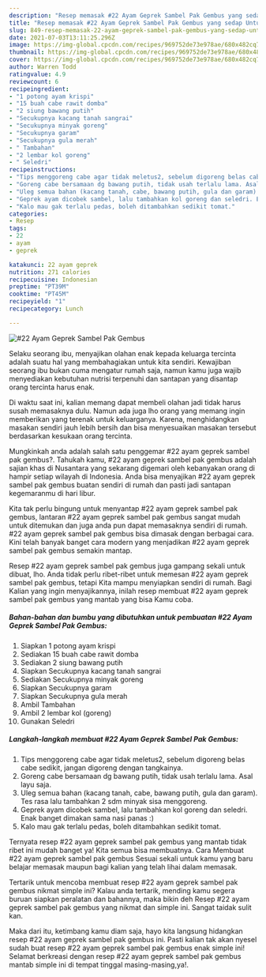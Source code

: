 ```yaml
---
description: "Resep memasak #22 Ayam Geprek Sambel Pak Gembus yang sedap Untuk Jualan"
title: "Resep memasak #22 Ayam Geprek Sambel Pak Gembus yang sedap Untuk Jualan"
slug: 849-resep-memasak-22-ayam-geprek-sambel-pak-gembus-yang-sedap-untuk-jualan
date: 2021-07-03T13:11:25.296Z
image: https://img-global.cpcdn.com/recipes/969752de73e978ae/680x482cq70/22-ayam-geprek-sambel-pak-gembus-foto-resep-utama.jpg
thumbnail: https://img-global.cpcdn.com/recipes/969752de73e978ae/680x482cq70/22-ayam-geprek-sambel-pak-gembus-foto-resep-utama.jpg
cover: https://img-global.cpcdn.com/recipes/969752de73e978ae/680x482cq70/22-ayam-geprek-sambel-pak-gembus-foto-resep-utama.jpg
author: Warren Todd
ratingvalue: 4.9
reviewcount: 6
recipeingredient:
- "1 potong ayam krispi"
- "15 buah cabe rawit domba"
- "2 siung bawang putih"
- "Secukupnya kacang tanah sangrai"
- "Secukupnya minyak goreng"
- "Secukupnya garam"
- "Secukupnya gula merah"
- " Tambahan"
- "2 lembar kol goreng"
- " Seledri"
recipeinstructions:
- "Tips menggoreng cabe agar tidak meletus2, sebelum digoreng belas cabe sedikit, jangan digoreng dengan tangkainya."
- "Goreng cabe bersamaan dg bawang putih, tidak usah terlalu lama. Asal layu saja."
- "Uleg semua bahan (kacang tanah, cabe, bawang putih, gula dan garam). Tes rasa lalu tambahkan 2 sdm minyak sisa menggoreng."
- "Geprek ayam dicobek sambel, lalu tambahkan kol goreng dan seledri. Enak banget dimakan sama nasi panas :)"
- "Kalo mau gak terlalu pedas, boleh ditambahkan sedikit tomat."
categories:
- Resep
tags:
- 22
- ayam
- geprek

katakunci: 22 ayam geprek 
nutrition: 271 calories
recipecuisine: Indonesian
preptime: "PT39M"
cooktime: "PT45M"
recipeyield: "1"
recipecategory: Lunch

---
```



![#22 Ayam Geprek Sambel Pak Gembus](https://img-global.cpcdn.com/recipes/969752de73e978ae/680x482cq70/22-ayam-geprek-sambel-pak-gembus-foto-resep-utama.jpg)

Selaku seorang ibu, menyajikan olahan enak kepada keluarga tercinta adalah suatu hal yang membahagiakan untuk kita sendiri. Kewajiban seorang ibu bukan cuma mengatur rumah saja, namun kamu juga wajib menyediakan kebutuhan nutrisi terpenuhi dan santapan yang disantap orang tercinta harus enak.

Di waktu  saat ini, kalian memang dapat membeli olahan jadi tidak harus susah memasaknya dulu. Namun ada juga lho orang yang memang ingin memberikan yang terenak untuk keluarganya. Karena, menghidangkan masakan sendiri jauh lebih bersih dan bisa menyesuaikan masakan tersebut berdasarkan kesukaan orang tercinta. 



Mungkinkah anda adalah salah satu penggemar #22 ayam geprek sambel pak gembus?. Tahukah kamu, #22 ayam geprek sambel pak gembus adalah sajian khas di Nusantara yang sekarang digemari oleh kebanyakan orang di hampir setiap wilayah di Indonesia. Anda bisa menyajikan #22 ayam geprek sambel pak gembus buatan sendiri di rumah dan pasti jadi santapan kegemaranmu di hari libur.

Kita tak perlu bingung untuk menyantap #22 ayam geprek sambel pak gembus, lantaran #22 ayam geprek sambel pak gembus sangat mudah untuk ditemukan dan juga anda pun dapat memasaknya sendiri di rumah. #22 ayam geprek sambel pak gembus bisa dimasak dengan berbagai cara. Kini telah banyak banget cara modern yang menjadikan #22 ayam geprek sambel pak gembus semakin mantap.

Resep #22 ayam geprek sambel pak gembus juga gampang sekali untuk dibuat, lho. Anda tidak perlu ribet-ribet untuk memesan #22 ayam geprek sambel pak gembus, tetapi Kita mampu menyiapkan sendiri di rumah. Bagi Kalian yang ingin menyajikannya, inilah resep membuat #22 ayam geprek sambel pak gembus yang mantab yang bisa Kamu coba.

<!--inarticleads1-->

##### Bahan-bahan dan bumbu yang dibutuhkan untuk pembuatan #22 Ayam Geprek Sambel Pak Gembus:

1. Siapkan 1 potong ayam krispi
1. Sediakan 15 buah cabe rawit domba
1. Sediakan 2 siung bawang putih
1. Siapkan Secukupnya kacang tanah sangrai
1. Sediakan Secukupnya minyak goreng
1. Siapkan Secukupnya garam
1. Siapkan Secukupnya gula merah
1. Ambil  Tambahan
1. Ambil 2 lembar kol (goreng)
1. Gunakan  Seledri




<!--inarticleads2-->

##### Langkah-langkah membuat #22 Ayam Geprek Sambel Pak Gembus:

1. Tips menggoreng cabe agar tidak meletus2, sebelum digoreng belas cabe sedikit, jangan digoreng dengan tangkainya.
1. Goreng cabe bersamaan dg bawang putih, tidak usah terlalu lama. Asal layu saja.
1. Uleg semua bahan (kacang tanah, cabe, bawang putih, gula dan garam). Tes rasa lalu tambahkan 2 sdm minyak sisa menggoreng.
1. Geprek ayam dicobek sambel, lalu tambahkan kol goreng dan seledri. Enak banget dimakan sama nasi panas :)
1. Kalo mau gak terlalu pedas, boleh ditambahkan sedikit tomat.




Ternyata resep #22 ayam geprek sambel pak gembus yang mantab tidak ribet ini mudah banget ya! Kita semua bisa membuatnya. Cara Membuat #22 ayam geprek sambel pak gembus Sesuai sekali untuk kamu yang baru belajar memasak maupun bagi kalian yang telah lihai dalam memasak.

Tertarik untuk mencoba membuat resep #22 ayam geprek sambel pak gembus nikmat simple ini? Kalau anda tertarik, mending kamu segera buruan siapkan peralatan dan bahannya, maka bikin deh Resep #22 ayam geprek sambel pak gembus yang nikmat dan simple ini. Sangat taidak sulit kan. 

Maka dari itu, ketimbang kamu diam saja, hayo kita langsung hidangkan resep #22 ayam geprek sambel pak gembus ini. Pasti kalian tak akan nyesel sudah buat resep #22 ayam geprek sambel pak gembus enak simple ini! Selamat berkreasi dengan resep #22 ayam geprek sambel pak gembus mantab simple ini di tempat tinggal masing-masing,ya!.

